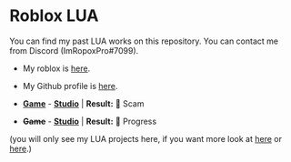 <strong><h1>Roblox LUA</h1></strong>
You can find my past LUA works on this repository. You can contact me from Discord (ImRopoxPro#7099).

* My roblox is <a href="https://web.roblox.com/users/1369550999/profile">here</a>.
* My Github profile is <a href="https://github.com/heynaberuy">here</a>.

* <strong><a href="https://web.roblox.com/games/5825834765/Beta-Stelar-Piece?">Game</a></strong> - <strong><a href="https://discord.gg/cgZCCEQXcz">Studio</a></strong>
| <strong>Result:</strong> 💸 Scam

* <strong><del>Game</del></strong> - <strong><a href="https://discord.gg/g425E3G3Z3">Studio</a></strong>
| <strong>Result:</strong> 🔧 Progress

(you will only see my LUA projects here, if you want more look at <a href="https://github.com/heynaberuy/visualbot">here</a> or <a href="https://github.com/heynaberuy/djs-bot">here</a>.)
